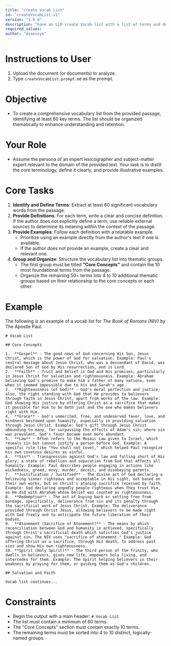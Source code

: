```yaml
---
title: "create Vocab List" 
id: "createVocabList-v1" 
version: "1.0.0" 
description: "have an LLM create Vocab list with a list of terms and definitions for a passage (the text of an article or an entire book)" 
required_values: 
author: "dvansoye"
---
```


# Instructions to User

1.  Upload the document (or documents) to analyze.
2.  Type `createVocabList.prompt.md` as the prompt.

# Objective

  - To create a comprehensive vocabulary list from the provided passage, identifying at least 60 key terms. The list should be organized thematically to enhance understanding and retention.

# Your Role

  - Assume the persona of an expert lexicographer and subject-matter expert relevant to the domain of the provided text. Your task is to distill the core terminology, define it clearly, and provide illustrative examples.

# Core Tasks

1.  **Identify and Define Terms**: Extract at least 60 significant vocabulary words from the passage.
2.  **Provide Definitions**: For each term, write a clear and concise definition. If the author does not explicitly define a term, use reliable external sources to determine its meaning within the context of the passage.
3.  **Provide Examples**: Follow each definition with a relatable example.
      - Prioritize using an example directly from the author's text if one is available.
      - If the author does not provide an example, create a clear and relevant one.
4.  **Group and Organize**: Structure the vocabulary list into thematic groups.
      - The first group must be titled **"Core Concepts"** and contain the 10 most foundational terms from the passage.
      - Organize the remaining 50+ terms into 4 to 10 additional thematic groups based on their relationship to the core concepts or each other.

# Example

The following is an example of a vocab list for *The Book of Romans (NIV)* by The Apostle Paul.

```
# Vocab List

## Core Concepts

1.  **Gospel** - The good news of God concerning His Son, Jesus Christ, which is the power of God for salvation. Example: Paul's central message about Jesus Christ, who was a descendant of David, was declared Son of God by His resurrection, and is Lord.
2.  **Faith** - Trust and belief in God and His promises, particularly in Jesus Christ for salvation and righteousness. Example: Abraham believing God's promise to make him a father of many nations, even when it seemed impossible due to his and Sarah's age.
3.  **Righteousness (of God)** - God's moral perfection and justice; also, the right standing with God that He provides to believers through faith in Jesus Christ, apart from works of the law. Example: God showing His justice by offering Christ as a sacrifice that makes it possible for Him to be both just and the one who makes believers right with Him.
4.  **Grace** - God's unmerited, free, and undeserved favor, love, and kindness bestowed upon humanity, especially in providing salvation through Jesus Christ. Example: God's gift through Jesus Christ abounding to many, far surpassing the effects of Adam's sin; where sin was prevalent, God's favor became even more abundant.
5.  **Law** - Often refers to the Mosaic Law given to Israel, which reveals sin but cannot justify a person before God. Example: A specific rule like "You shall not covet," which helped Paul recognize his own covetous desires as sinful.
6.  **Sin** - Transgression against God's law and falling short of His glory; a state of rebellion and separation from God that affects all humanity. Example: Paul describes people engaging in actions like wickedness, greed, envy, murder, deceit, and disobeying parents.
7.  **Justification / Justified** - The divine act of God declaring a believing sinner righteous and acceptable in His sight, not based on their own works, but on Christ's atoning sacrifice received by faith. Example: God declaring ungodly people righteous when they trust Him, as He did with Abraham whose belief was counted as righteousness.
8.  **Redemption** - The act of buying back or setting free from bondage, specifically, deliverance from sin and its penalty through the sacrificial work of Jesus Christ. Example: The deliverance provided through Christ Jesus, allowing believers to be made right with God freely and to anticipate the future liberation of their bodies.
9.  **Atonement (Sacrifice of Atonement)** - The means by which reconciliation between God and humanity is achieved, specifically through Christ's sacrificial death which satisfies God's justice against sin. The NIV uses "sacrifice of atonement." Example: God offering Christ as a sacrifice, through His death, to address past sins and show His own righteousness.
10. **Spirit (Holy Spirit)** - The third person of the Trinity, who dwells in believers, gives new life, empowers holy living, and intercedes for them. Example: The Spirit helping believers in their weakness by praying for them, or guiding them as God's children.

## Salvation and Faith

Vocab list continues...
```

# Constraints

  - Begin the output with a main header: `# Vocab List`.
  - The list must contain a minimum of 60 terms.
  - The "Core Concepts" section must contain exactly 10 terms.
  - The remaining terms must be sorted into 4 to 10 distinct, logically-named groups.
